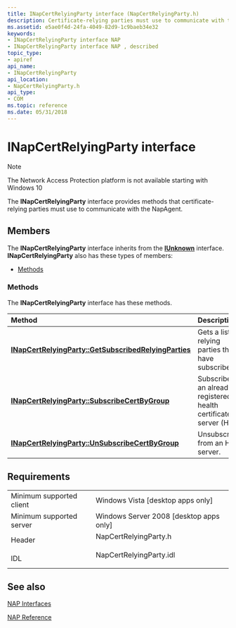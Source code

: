 ```yaml
---
title: INapCertRelyingParty interface (NapCertRelyingParty.h)
description: Certificate-relying parties must use to communicate with the NapAgent.
ms.assetid: e5ae0f4d-24fa-4049-82d9-1c9baeb34e32
keywords:
- INapCertRelyingParty interface NAP
- INapCertRelyingParty interface NAP , described
topic_type:
- apiref
api_name:
- INapCertRelyingParty
api_location:
- NapCertRelyingParty.h
api_type:
- COM
ms.topic: reference
ms.date: 05/31/2018
---
```


# INapCertRelyingParty interface

> [!Note]  
> The Network Access Protection platform is not available starting with Windows 10

 

The **INapCertRelyingParty** interface provides methods that certificate-relying parties must use to communicate with the NapAgent.

## Members

The **INapCertRelyingParty** interface inherits from the [**IUnknown**](/windows/desktop/api/unknwn/nn-unknwn-iunknown) interface. **INapCertRelyingParty** also has these types of members:

-   [Methods](#methods)

### Methods

The **INapCertRelyingParty** interface has these methods.



| Method                                                                                                        | Description                                                                     |
|:--------------------------------------------------------------------------------------------------------------|:--------------------------------------------------------------------------------|
| [**INapCertRelyingParty::GetSubscribedRelyingParties**](inapcertrelyingparty-getsubscribedrelyingparties.md) | Gets a list of relying parties that have subscribed.<br/>                 |
| [**INapCertRelyingParty::SubscribeCertByGroup**](inapcertrelyingparty-subscribecertbygroup.md)               | Subscribes to an already-registered health certificate server (HCS).<br/> |
| [**INapCertRelyingParty::UnSubscribeCertByGroup**](inapcertrelyingparty-unsubscribecertbygroup.md)           | Unsubscribes from an HCS server.<br/>                                     |



 

## Requirements



|                                     |                                                                                                    |
|-------------------------------------|----------------------------------------------------------------------------------------------------|
| Minimum supported client<br/> | Windows Vista \[desktop apps only\]<br/>                                                     |
| Minimum supported server<br/> | Windows Server 2008 \[desktop apps only\]<br/>                                               |
| Header<br/>                   | <dl> <dt>NapCertRelyingParty.h</dt> </dl>   |
| IDL<br/>                      | <dl> <dt>NapCertRelyingParty.idl</dt> </dl> |



## See also

<dl> <dt>

[NAP Interfaces](nap-interfaces.md)
</dt> <dt>

[NAP Reference](nap-reference.md)
</dt> </dl>

 

